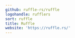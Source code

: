 ```yaml
---
github: ruffle-rs/ruffle
logohandle: rufflers
sort: ruffle
title: Ruffle
website: 'https://ruffle.rs/'
---
```

